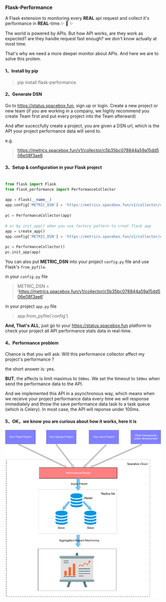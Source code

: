 ### Flask-Performance

A Flask extension to monitoring every **REAL** api request and collect it's performance in **REAL**-time.✨ 🍰 ✨


The world is powered by APIs. But how API works, are they work as expected? are they handle request fast enough? we don't know actually at most time.

That's why we need a more deeper monitor about APIs. And here we are to solve this prolem.


#### 1、Install by pip

> pip install flask-performance

#### 2、Generate DSN

Go to https://status.spacebox.fun, sign up  or login. Create a new project or new team (if you are working in a company, we highly recommend you create Team first and put every project into the Team afterward)

And after suceccfully create a project, you are given a DSN url, which is the API your project performance data will send to.

e.g.

> https://metrics.spacebox.fun/v1/collector/c5b35bc078844a59a15dd506e08f3ae6


#### 3、Setup & configuration in your Flask project

```python

from flask import Flask
from flask_performance import PerformanceCollector

app = Flask(__name__)
app.config['METRIC_DSN'] = 'https://metrics.spacebox.fun/v1/collector/c5b35bc078844a59a15dd506e08f3ae6'

pc = PerformanceCollector(app)

# or by init_app() when you use factory pattern to creat flask app
app = create_app()
app.config['METRIC_DSN'] = 'https://metrics.spacebox.fun/v1/collector/c5b35bc078844a59a15dd506e08f3ae6'

pc = PerformanceCollector()
pc.init_app(app)

```

You can also put **METRIC_DSN** into your project `config.py` file and use Flask's `from_pyfile`.


in your `config.py` file

> METRIC_DSN = 'https://metrics.spacebox.fun/v1/collector/c5b35bc078844a59a15dd506e08f3ae6'

in your project `app.py` file

> app.from_pyfile('config')


**And, That's ALL**, just go to your https://status.spacebox.fun platform to check your project all API performance stats data in real-time.


#### 4、Performance problem

Chance is that you will ask: Will this performance collector affect my project's performance ?

the short answer is: yes.

**BUT**, the affects is limit maximus to `500ms`. We set the timeout to `500ms` when send the performance data to the API.

And we implemented this API in a asynchronous way, which means when we receive your project performance data every time we will response immediately and throw the save performance data task to a task queue (which is Celery). In most case, the API will reponse under 100ms.


#### 5、OK，we know you are curious about how it works, here it is

![How It Works](docs/images/how-it-works.png)